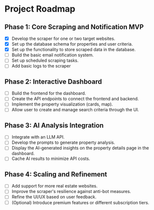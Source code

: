 # Project Roadmap

## Phase 1: Core Scraping and Notification MVP
- [X] Develop the scraper for one or two target websites.
- [X] Set up the database schema for properties and user criteria.
- [x] Set up the functionality to store scraped data in the database.
- [ ] Build the basic email notification system.
- [ ] Set up scheduled scraping tasks.
- [ ] Add basic logs to the scraper

## Phase 2: Interactive Dashboard
- [ ] Build the frontend for the dashboard.
- [ ] Create the API endpoints to connect the frontend and backend.
- [ ] Implement the property visualization (cards, map).
- [ ] Allow user   to create and manage search criteria through the UI.

## Phase 3: AI Analysis Integration
- [ ] Integrate with an LLM API.
- [ ] Develop the prompts to generate property analysis.
- [ ] Display the AI-generated insights on the property details page in the dashboard.
- [ ] Cache AI results to minimize API costs.

## Phase 4: Scaling and Refinement
- [ ] Add support for more real estate websites.
- [ ] Improve the scraper's resilience against anti-bot measures.
- [ ] Refine the UI/UX based on user feedback.
- [ ] (Optional) Introduce premium features or different subscription tiers.
